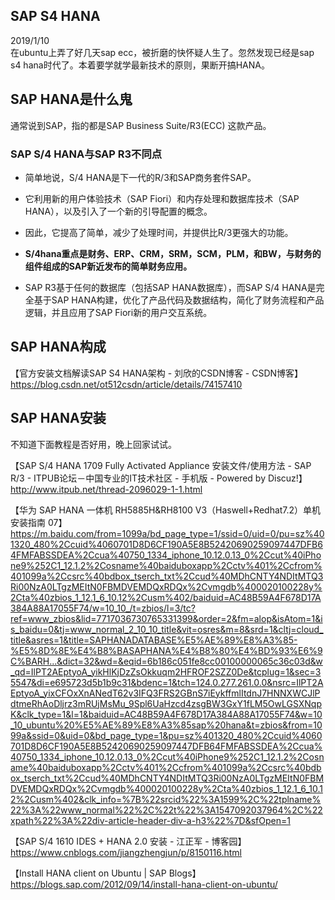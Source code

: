 ## SAP S4 HANA
2019/1/10  
  在ubuntu上弄了好几天sap ecc，被折磨的快怀疑人生了。忽然发现已经是sap s4 hana时代了。本着要学就学最新技术的原则，果断开搞HANA。  

## SAP HANA是什么鬼
通常说到SAP，指的都是SAP Business Suite/R3(ECC) 这款产品。  

### SAP S/4 HANA与SAP R3不同点

  - 简单地说，S/4 HANA是下一代的R/3和SAP商务套件SAP。  
  - 它利用新的用户体验技术（SAP Fiori）和内存处理和数据库技术（SAP HANA），以及引入了一个新的引导配置的概念。  
  - 因此，它提高了简单，减少了处理时间，并提供比R/3更强大的功能。
  - **S/4hana重点是财务、ERP、CRM，SRM，SCM，PLM，和BW，与财务的组件组成的SAP新近发布的简单财务应用。**  

  - SAP R3基于任何的数据库（包括SAP HANA数据库），而SAP S/4 HANA是完全基于SAP HANA构建，优化了产品代码及数据结构，简化了财务流程和产品逻辑，并且应用了SAP Fiori新的用户交互系统。  
   
## SAP HANA构成
【官方安装文档解读SAP S4 HANA架构 - 刘欣的CSDN博客 - CSDN博客】https://blog.csdn.net/ot512csdn/article/details/74157410

## SAP HANA安装
不知道下面教程是否好用，晚上回家试试。  

【SAP S/4 HANA 1709 Fully Activated Appliance 安装文件/使用方法 - SAP R/3 - ITPUB论坛－中国专业的IT技术社区 - 手机版 - Powered by Discuz!】http://www.itpub.net/thread-2096029-1-1.html

【华为 SAP HANA 一体机 RH5885H&RH8100 V3（Haswell+Redhat7.2）单机安装指南 07】https://m.baidu.com/from=1099a/bd_page_type=1/ssid=0/uid=0/pu=sz%401320_480%2Ccuid%4060701D8D6CF190A5E8B52420690259097447DFB64FMFABSSDEA%2Ccua%40750_1334_iphone_10.12.0.13_0%2Ccut%40iPhone9%252C1_12.1.2%2Cosname%40baiduboxapp%2Cctv%401%2Ccfrom%401099a%2Ccsrc%40bdbox_tserch_txt%2Ccud%40MDhCNTY4NDItMTQ3Ri00NzA0LTgzMEItN0FBMDVEMDQxRDQx%2Cvmgdb%400020100228y%2Cta%40zbios_1_12.1_6_10.12%2Cusm%402/baiduid=AC48B59A4F678D17A384A88A17055F74/w=10_10_/t=zbios/l=3/tc?ref=www_zbios&lid=7717036730765331399&order=2&fm=alop&isAtom=1&is_baidu=0&tj=www_normal_2_10_10_title&vit=osres&m=8&srd=1&cltj=cloud_title&asres=1&title=SAPHANADATABASE%E5%AE%89%E8%A3%85-%E5%8D%8E%E4%B8%BASAPHANA%E4%B8%80%E4%BD%93%E6%9C%BARH...&dict=32&wd=&eqid=6b186c051fe8cc00100000065c36c03d&w_qd=IlPT2AEptyoA_yikHlKjDzZsOkkuqm2HFROF2SZZ0De&tcplug=1&sec=35547&di=e695723d5b1b9c31&bdenc=1&tch=124.0.277.261.0.0&nsrc=IlPT2AEptyoA_yixCFOxXnANedT62v3IFQ3FRS2GBnS7iEykffmlItdnJ7HNNXWCJlPdtmeRhAoDljrz3mRUjMsMu_9Spl6UaHzcd4zsgBW3GxY1fLM5OwLGSXNqpK&clk_type=1&l=1&baiduid=AC48B59A4F678D17A384A88A17055F74&w=10_10_ubuntu%20%E5%AE%89%E8%A3%85sap%20hana&t=zbios&from=1099a&ssid=0&uid=0&bd_page_type=1&pu=sz%401320_480%2Ccuid%4060701D8D6CF190A5E8B52420690259097447DFB64FMFABSSDEA%2Ccua%40750_1334_iphone_10.12.0.13_0%2Ccut%40iPhone9%252C1_12.1.2%2Cosname%40baiduboxapp%2Cctv%401%2Ccfrom%401099a%2Ccsrc%40bdbox_tserch_txt%2Ccud%40MDhCNTY4NDItMTQ3Ri00NzA0LTgzMEItN0FBMDVEMDQxRDQx%2Cvmgdb%400020100228y%2Cta%40zbios_1_12.1_6_10.12%2Cusm%402&clk_info=%7B%22srcid%22%3A1599%2C%22tplname%22%3A%22www_normal%22%2C%22t%22%3A1547092037964%2C%22xpath%22%3A%22div-article-header-div-a-h3%22%7D&sfOpen=1

【SAP S/4 1610 IDES + HANA 2.0 安装 - 江正军 - 博客园】https://www.cnblogs.com/jiangzhengjun/p/8150116.html

【Install HANA client on Ubuntu | SAP Blogs】https://blogs.sap.com/2012/09/14/install-hana-client-on-ubuntu/